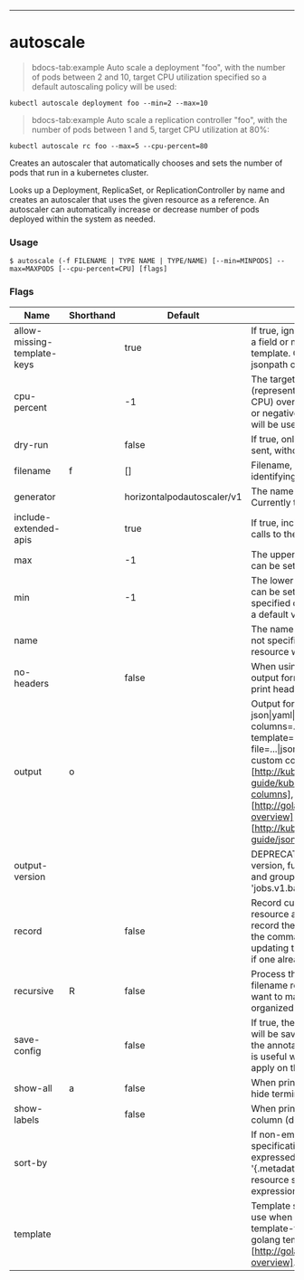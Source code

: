 ------------

# autoscale

>bdocs-tab:example Auto scale a deployment "foo", with the number of pods between 2 and 10, target CPU utilization specified so a default autoscaling policy will be used:

```bdocs-tab:example_shell
kubectl autoscale deployment foo --min=2 --max=10
```

>bdocs-tab:example Auto scale a replication controller "foo", with the number of pods between 1 and 5, target CPU utilization at 80%:

```bdocs-tab:example_shell
kubectl autoscale rc foo --max=5 --cpu-percent=80
```


Creates an autoscaler that automatically chooses and sets the number of pods that run in a kubernetes cluster. 

Looks up a Deployment, ReplicaSet, or ReplicationController by name and creates an autoscaler that uses the given resource as a reference. An autoscaler can automatically increase or decrease number of pods deployed within the system as needed.

### Usage

`$ autoscale (-f FILENAME | TYPE NAME | TYPE/NAME) [--min=MINPODS] --max=MAXPODS [--cpu-percent=CPU] [flags]`



### Flags

Name | Shorthand | Default | Usage
---- | --------- | ------- | ----- 
allow-missing-template-keys |  | true | If true, ignore any errors in templates when a field or map key is missing in the template. Only applies to golang and jsonpath output formats. 
cpu-percent |  | -1 | The target average CPU utilization (represented as a percent of requested CPU) over all the pods. If it's not specified or negative, a default autoscaling policy will be used. 
dry-run |  | false | If true, only print the object that would be sent, without sending it. 
filename | f | [] | Filename, directory, or URL to files identifying the resource to autoscale. 
generator |  | horizontalpodautoscaler/v1 | The name of the API generator to use. Currently there is only 1 generator. 
include-extended-apis |  | true | If true, include definitions of new APIs via calls to the API server. [default true] 
max |  | -1 | The upper limit for the number of pods that can be set by the autoscaler. Required. 
min |  | -1 | The lower limit for the number of pods that can be set by the autoscaler. If it's not specified or negative, the server will apply a default value. 
name |  |  | The name for the newly created object. If not specified, the name of the input resource will be used. 
no-headers |  | false | When using the default or custom-column output format, don't print headers (default print headers). 
output | o |  | Output format. One of: json&#124;yaml&#124;wide&#124;name&#124;custom-columns=...&#124;custom-columns-file=...&#124;go-template=...&#124;go-template-file=...&#124;jsonpath=...&#124;jsonpath-file=... See custom columns [http://kubernetes.io/docs/user-guide/kubectl-overview/#custom-columns], golang template [http://golang.org/pkg/text/template/#pkg-overview] and jsonpath template [http://kubernetes.io/docs/user-guide/jsonpath]. 
output-version |  |  | DEPRECATED: To use a specific API version, fully-qualify the resource, version, and group (for example: 'jobs.v1.batch/myjob'). 
record |  | false | Record current kubectl command in the resource annotation. If set to false, do not record the command. If set to true, record the command. If not set, default to updating the existing annotation value only if one already exists. 
recursive | R | false | Process the directory used in -f, --filename recursively. Useful when you want to manage related manifests organized within the same directory. 
save-config |  | false | If true, the configuration of current object will be saved in its annotation. Otherwise, the annotation will be unchanged. This flag is useful when you want to perform kubectl apply on this object in the future. 
show-all | a | false | When printing, show all resources (default hide terminated pods.) 
show-labels |  | false | When printing, show all labels as the last column (default hide labels column) 
sort-by |  |  | If non-empty, sort list types using this field specification.  The field specification is expressed as a JSONPath expression (e.g. '{.metadata.name}'). The field in the API resource specified by this JSONPath expression must be an integer or a string. 
template |  |  | Template string or path to template file to use when -o=go-template, -o=go-template-file. The template format is golang templates [http://golang.org/pkg/text/template/#pkg-overview]. 


